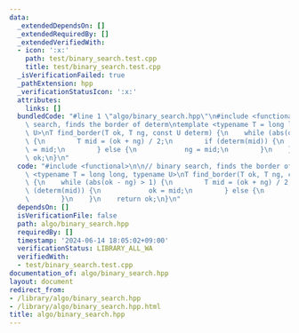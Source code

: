 ```yaml
---
data:
  _extendedDependsOn: []
  _extendedRequiredBy: []
  _extendedVerifiedWith:
  - icon: ':x:'
    path: test/binary_search.test.cpp
    title: test/binary_search.test.cpp
  _isVerificationFailed: true
  _pathExtension: hpp
  _verificationStatusIcon: ':x:'
  attributes:
    links: []
  bundledCode: "#line 1 \"algo/binary_search.hpp\"\n#include <functional>\n\n// binary\
    \ search, finds the border of determ\ntemplate <typename T = long long, typename\
    \ U>\nT find_border(T ok, T ng, const U determ) {\n    while (abs(ok - ng) > 1)\
    \ {\n        T mid = (ok + ng) / 2;\n        if (determ(mid)) {\n            ok\
    \ = mid;\n        } else {\n            ng = mid;\n        }\n    }\n    return\
    \ ok;\n}\n"
  code: "#include <functional>\n\n// binary search, finds the border of determ\ntemplate\
    \ <typename T = long long, typename U>\nT find_border(T ok, T ng, const U determ)\
    \ {\n    while (abs(ok - ng) > 1) {\n        T mid = (ok + ng) / 2;\n        if\
    \ (determ(mid)) {\n            ok = mid;\n        } else {\n            ng = mid;\n\
    \        }\n    }\n    return ok;\n}\n"
  dependsOn: []
  isVerificationFile: false
  path: algo/binary_search.hpp
  requiredBy: []
  timestamp: '2024-06-14 18:05:02+09:00'
  verificationStatus: LIBRARY_ALL_WA
  verifiedWith:
  - test/binary_search.test.cpp
documentation_of: algo/binary_search.hpp
layout: document
redirect_from:
- /library/algo/binary_search.hpp
- /library/algo/binary_search.hpp.html
title: algo/binary_search.hpp
---
```

